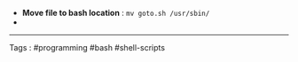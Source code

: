 - **Move file to bash location** : `mv goto.sh /usr/sbin/`
- 

___
Tags : #programming #bash #shell-scripts 